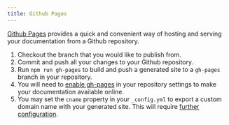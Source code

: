 ```yaml
---
title: Github Pages
---
```


[Github Pages](https://pages.github.com/) provides a quick and convenient way of hosting and serving your documentation from a Github repository.
1. Checkout the branch that you would like to publish from.
1. Commit and push all your changes to your Github repository.
1. Run `npm run gh-pages` to build and push a generated site to a `gh-pages` branch in your repository.
1. You will need to [enable gh-pages](https://help.github.com/articles/configuring-a-publishing-source-for-github-pages/) 
in your repository settings to make your documentation available online.
1. You may set the `cname` property in your `_config.yml` to export a custom domain name with your generated site. This will require [further configuration](https://help.github.com/articles/using-a-custom-domain-with-github-pages/).
